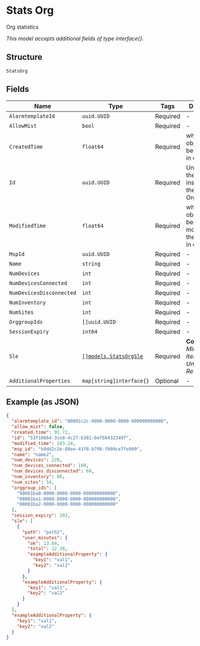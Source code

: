 
# Stats Org

Org statistics

*This model accepts additional fields of type interface{}.*

## Structure

`StatsOrg`

## Fields

| Name | Type | Tags | Description |
|  --- | --- | --- | --- |
| `AlarmtemplateId` | `uuid.UUID` | Required | - |
| `AllowMist` | `bool` | Required | - |
| `CreatedTime` | `float64` | Required | when the object has been created, in epoch |
| `Id` | `uuid.UUID` | Required | Unique ID of the object instance in the Mist Organnization |
| `ModifiedTime` | `float64` | Required | when the object has been modified for the last time, in epoch |
| `MspId` | `uuid.UUID` | Required | - |
| `Name` | `string` | Required | - |
| `NumDevices` | `int` | Required | - |
| `NumDevicesConnected` | `int` | Required | - |
| `NumDevicesDisconnected` | `int` | Required | - |
| `NumInventory` | `int` | Required | - |
| `NumSites` | `int` | Required | - |
| `OrggroupIds` | `[]uuid.UUID` | Required | - |
| `SessionExpiry` | `int64` | Required | - |
| `Sle` | [`[]models.StatsOrgSle`](../../doc/models/stats-org-sle.md) | Required | **Constraints**: *Minimum Items*: `1`, *Unique Items Required* |
| `AdditionalProperties` | `map[string]interface{}` | Optional | - |

## Example (as JSON)

```json
{
  "alarmtemplate_id": "00001c2c-0000-0000-0000-000000000000",
  "allow_mist": false,
  "created_time": 91.72,
  "id": "53f10664-3ce8-4c27-b382-0ef66432349f",
  "modified_time": 243.24,
  "msp_id": "b9d42c2e-88ee-41f8-b798-f009ce7fe909",
  "name": "name2",
  "num_devices": 220,
  "num_devices_connected": 180,
  "num_devices_disconnected": 68,
  "num_inventory": 86,
  "num_sites": 54,
  "orggroup_ids": [
    "00001ba0-0000-0000-0000-000000000000",
    "00001ba1-0000-0000-0000-000000000000",
    "00001ba2-0000-0000-0000-000000000000"
  ],
  "session_expiry": 202,
  "sle": [
    {
      "path": "path2",
      "user_minutes": {
        "ok": 13.84,
        "total": 12.38,
        "exampleAdditionalProperty": {
          "key1": "val1",
          "key2": "val2"
        }
      },
      "exampleAdditionalProperty": {
        "key1": "val1",
        "key2": "val2"
      }
    }
  ],
  "exampleAdditionalProperty": {
    "key1": "val1",
    "key2": "val2"
  }
}
```

